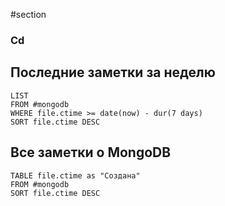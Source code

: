 #section
### Cd
## Последние заметки за неделю
```dataview
LIST
FROM #mongodb 
WHERE file.ctime >= date(now) - dur(7 days)
SORT file.ctime DESC
```




## Все заметки о MongoDB
```dataview
TABLE file.ctime as "Создана"
FROM #mongodb 
SORT file.ctime DESC
```




